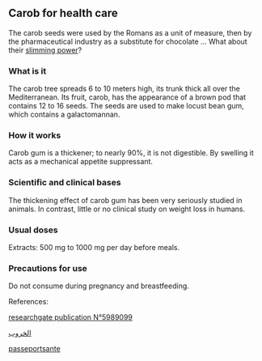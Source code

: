 ## Carob for health care

The carob seeds were used by the Romans as a unit of measure, then by the pharmaceutical industry as a substitute for chocolate ... What about their [slimming power](http://carob.co/wiki/%d9%81%d9%88%d8%a7%d8%a6%d8%af-%d8%a7%d9%84%d8%ae%d8%b1%d9%88%d8%a8-%d9%84%d8%b5%d8%ad%d8%a9-%d8%a7%d9%84%d8%ac%d8%b3%d9%85/)?

### What is it

The carob tree spreads 6 to 10 meters high, its trunk thick all over the Mediterranean. Its fruit, carob, has the appearance of a brown pod that contains 12 to 16 seeds. The seeds are used to make locust bean gum, which contains a galactomannan.


### How it works

Carob gum is a thickener; to nearly 90%, it is not digestible. By swelling it acts as a mechanical appetite suppressant.


### Scientific and clinical bases

The thickening effect of carob gum has been very seriously studied in animals. In contrast, little or no clinical study on weight loss in humans.

### Usual doses

Extracts: 500 mg to 1000 mg per day before meals.


### Precautions for use

Do not consume during pregnancy and breastfeeding.

References:

[researchgate publication N°5989099](https://www.researchgate.net/publication/5989099_Some_compositional_properties_and_mineral_contents_of_carob_Ceratonia_siliqua_fruit_flour_and_syrup)

[الخروب](http://carob.co/)

[passeportsante](http://www.passeportsante.net)
